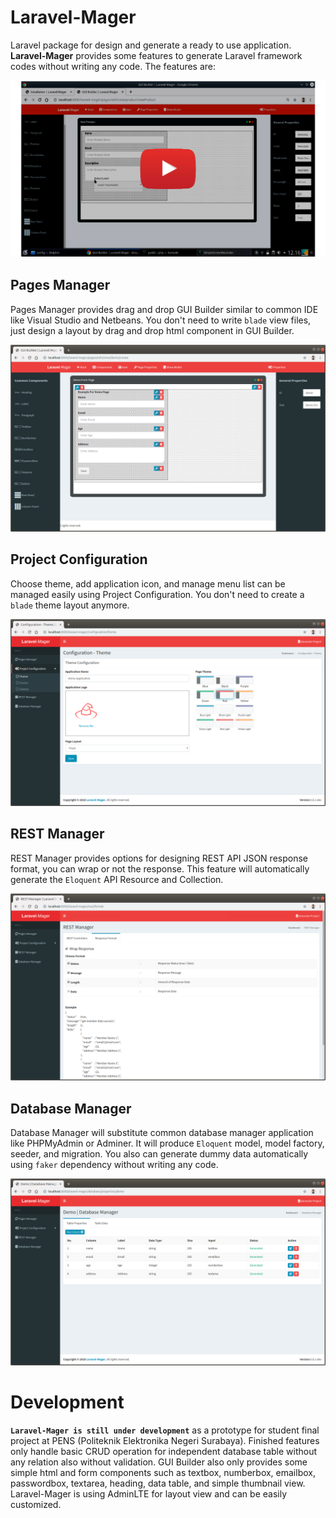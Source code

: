  <!-- introduction.md -->
 
 # Laravel-Mager
 
 Laravel package for design and generate a ready to use application. **Laravel-Mager** provides some features to generate Laravel framework codes without writing any code. The features are:
 
 [![Laravel-Mager : Laravel Package for design and generate a ready to use application (demonstration)](_images/youtube-cover.png)](https://www.youtube.com/watch?v=URUWZ1qPG7U "Laravel-Mager : Laravel Package for design and generate a ready to use application (demonstration)")
 
 ## Pages Manager
 Pages Manager provides drag and drop GUI Builder similar to common IDE like Visual Studio and Netbeans. You don't need to write `blade` view files, just design a layout by drag and drop html component in GUI Builder.
 
 ![](_images/pages/introduction/gui-builder.png)
 
 ## Project Configuration
 Choose theme, add application icon, and manage menu list can be managed easily using Project Configuration. You don't need to create a `blade` theme layout anymore.
 
 ![](_images/pages/introduction/themes.png)
 
 ## REST Manager
 REST Manager provides options for designing REST API JSON response format, you can wrap or not the response. This feature will automatically generate the `Eloquent` API Resource and Collection.
 
 ![](_images/pages/introduction/rest-format.png)
 
 ## Database Manager
 Database Manager will substitute common database manager application like PHPMyAdmin or Adminer. It will produce `Eloquent` model, model factory, seeder, and migration. You also can generate dummy data automatically using `faker` dependency without writing any code.
 
 ![](_images/pages/introduction/db-manager.png)
 
 # Development
 **`Laravel-Mager is still under development`** as a prototype for student final project at PENS (Politeknik Elektronika Negeri Surabaya). 
 Finished features only handle basic CRUD operation for independent database table without any relation also without validation.
 GUI Builder also only provides some simple html and form components such as textbox, numberbox, emailbox, passwordbox, textarea, heading, data table, and simple thumbnail view.
 Laravel-Mager is using AdminLTE for layout view and can be easily customized. 

